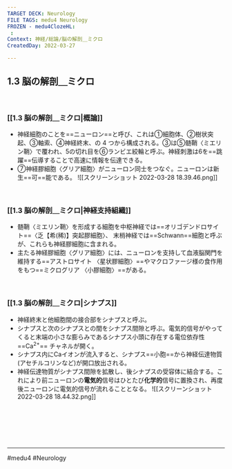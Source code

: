 ```yaml
---
TARGET DECK: Neurology
FILE TAGS: medu4 Neurology
FROZEN - medu4ClozeHL:
 : 
Context: 神経/総論/脳の解剖＿ミクロ
CreatedDay: 2022-03-27

---
```


## 1.3 脳の解剖＿ミクロ

<br>

### [[1.3 脳の解剖＿ミクロ|概論]]
* 神経細胞のことを==ニューロン==と呼び、これは①細胞体、②樹状突起、③軸索、④神経終末、の 4 つから構成される。③は⑤髄鞘〈ミエリン鞘〉で覆われ、5の切れ目を⑥ランビエ絞輪と呼ぶ。神経刺激は6を==跳躍==伝導することで高速に情報を伝達できる。
* ⑦神経膠細胞〈グリア細胞〉がニューロン同士をつなぐ。ニューロンは新生==可==能である。
![[スクリーンショット 2022-03-28 18.39.46.png]]
<!--ID: 1648705158788-->



<br>

### [[1.3 脳の解剖＿ミクロ|神経支持組織]]
* 髄鞘〈ミエリン鞘〉を形成する細胞を中枢神経では==オリゴデンドロサイト==〈乏【希(稀)】突起膠細胞〉、 末梢神経では==Schwann==細胞と呼ぶが、これらも神経膠細胞に含まれる。
* 主たる神経膠細胞〈グリア細胞〉には、ニューロンを支持して血液脳関門を維持する==アストロサイト 〈星状膠細胞〉==やマクロファージ様の食作用をもつ==ミクログリア 〈小膠細胞〉==がある。
<!--ID: 1648705158797-->




<br>

### [[1.3 脳の解剖＿ミクロ|シナプス]]
* 神経終末と他細胞間の接合部をシナプスと呼ぶ。 
* シナプスと次のシナプスとの間をシナプス間隙と呼ぶ。電気的信号がやってくると末端の小さな膨らみであるシナプス小頭に存在する電位依存性==Ca<sup>2+</sup>== チャネルが開く。 
* シナプス内にCaイオンが流入すると、シナプス==小胞==から神経伝達物質(アセチルコリンなど)が開口放出される。 
* 神経伝達物質がシナプス間隙を拡散し、後シナプスの受容体に結合する。これにより前ニューロンの**電気的**信号はひとたび**化学的**信号に置換され、再度後ニューロンに電気的信号が流れることとなる。
![[スクリーンショット 2022-03-28 18.44.32.png]]
 
<!--ID: 1648705158805-->


<br>




<br><br><br>

---
#medu4 #Neurology 